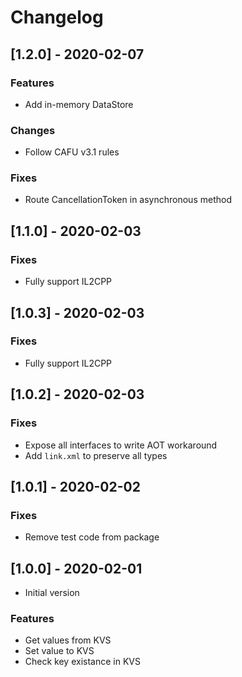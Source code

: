 # Changelog

## [1.2.0] - 2020-02-07

### Features

* Add in-memory DataStore

### Changes

* Follow CAFU v3.1 rules

### Fixes

* Route CancellationToken in asynchronous method

## [1.1.0] - 2020-02-03

### Fixes

* Fully support IL2CPP

## [1.0.3] - 2020-02-03

### Fixes

* Fully support IL2CPP

## [1.0.2] - 2020-02-03

### Fixes

* Expose all interfaces to write AOT workaround
* Add `link.xml` to preserve all types

## [1.0.1] - 2020-02-02

### Fixes

* Remove test code from package

## [1.0.0] - 2020-02-01

* Initial version

### Features

* Get values from KVS
* Set value to KVS
* Check key existance in KVS
